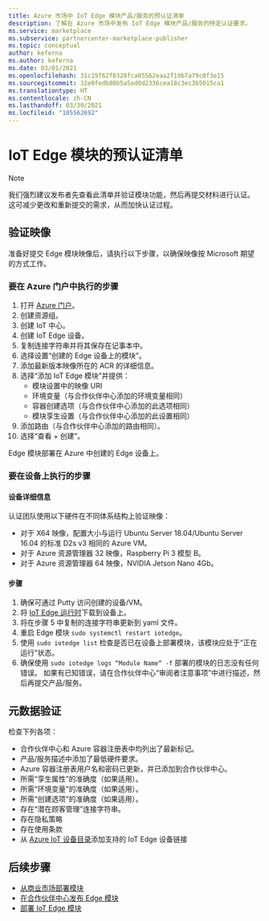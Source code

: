 ```yaml
---
title: Azure 市场中 IoT Edge 模块产品/服务的预认证清单
description: 了解在 Azure 市场中发布 IoT Edge 模块产品/服务的特定认证要求。
ms.service: marketplace
ms.subservice: partnercenter-marketplace-publisher
ms.topic: conceptual
author: keferna
ms.author: keferna
ms.date: 03/01/2021
ms.openlocfilehash: 31c19f62f0328fca05562eaa2f19b7a79c0f3e15
ms.sourcegitcommit: 32e0fedb80b5a5ed0d2336cea18c3ec3b5015ca1
ms.translationtype: HT
ms.contentlocale: zh-CN
ms.lasthandoff: 03/30/2021
ms.locfileid: "105562692"
---
```

# <a name="pre-certification-checklist-for-iot-edge-modules"></a>IoT Edge 模块的预认证清单

> [!NOTE]
> 我们强烈建议发布者先查看此清单并验证模块功能，然后再提交材料进行认证。 这可减少更改和重新提交的需求，从而加快认证过程。

## <a name="validation-of-image"></a>验证映像

准备好提交 Edge 模块映像后，请执行以下步骤，以确保映像按 Microsoft 期望的方式工作。

### <a name="steps-to-perform-in-the-azure-portal"></a>要在 Azure 门户中执行的步骤

1. 打开 [Azure 门户](https://partner.microsoft.com/)。
1. 创建资源组。
1. 创建 IoT 中心。
1. 创建 IoT Edge 设备。
1. 复制连接字符串并将其保存在记事本中。
1. 选择设置“创建的 Edge 设备上的模块”。
1. 添加最新版本映像所在的 ACR 的详细信息。
1. 选择“添加 IoT Edge 模块”并提供：
    - 模块设置中的映像 URI
    - 环境变量（与合作伙伴中心添加的环境变量相同）
    - 容器创建选项（与合作伙伴中心添加的此选项相同）
    - 模块孪生设置（与合作伙伴中心添加的此设置相同）
1. 添加路由（与合作伙伴中心添加的路由相同）。
1. 选择“查看 + 创建”。

Edge 模块部署在 Azure 中创建的 Edge 设备上。

### <a name="steps-to-perform-on-the-device"></a>要在设备上执行的步骤

#### <a name="device-details"></a>设备详细信息

认证团队使用以下硬件在不同体系结构上验证映像：

- 对于 X64 映像，配置大小与运行 Ubuntu Server 18.04/Ubuntu Server 16.04 的标准 D2s v3 相同的 Azure VM。
- 对于 Azure 资源管理器 32 映像，Raspberry Pi 3 模型 B。
- 对于 Azure 资源管理器 64 映像，NVIDIA Jetson Nano 4Gb。

#### <a name="steps"></a>步骤

1. 确保可通过 Putty 访问创建的设备/VM。
1. 将 [IoT Edge 运行时](../iot-edge/how-to-install-iot-edge.md)下载到设备上。
1. 将在步骤 5 中复制的连接字符串更新到 yaml 文件。
1. 重启 Edge 模块 `sudo systemctl restart iotedge`。
1. 使用 `sudo iotedge list` 检查是否已在设备上部署模块，该模块应处于“正在运行”状态。
1. 确保使用 `sudo iotedge logs “Module Name“ -f` 部署的模块的日志没有任何错误。 如果有已知错误，请在合作伙伴中心“审阅者注意事项”中进行描述，然后再提交产品/服务。

## <a name="metadata-validation"></a>元数据验证

检查下列各项：

- 合作伙伴中心和 Azure 容器注册表中均列出了最新标记。
- 产品/服务描述中添加了最低硬件要求。
- Azure 容器注册表用户名和密码已更新，并已添加到合作伙伴中心。
- 所需“孪生属性”的准确度（如果适用）。
- 所需“环境变量”的准确度（如果适用）。
- 所需“创建选项”的准确度（如果适用）。
- 存在“潜在顾客管理”连接字符串。
- 存在隐私策略
- 存在使用条款
- 从 [Azure IoT 设备目录](https://devicecatalog.azure.com/devices?certificationBadgeTypes=IoTEdgeCompatible)添加支持的 IoT Edge 设备链接 

## <a name="next-steps"></a>后续步骤

- [从商业市场部署模块](../iot-edge/how-to-deploy-modules-portal.md#deploy-from-azure-marketplace)
- [在合作伙伴中心发布 Edge 模块](./partner-center-portal/azure-iot-edge-module-creation.md)
- [部署 IoT Edge 模块](../iot-edge/quickstart-linux.md)
